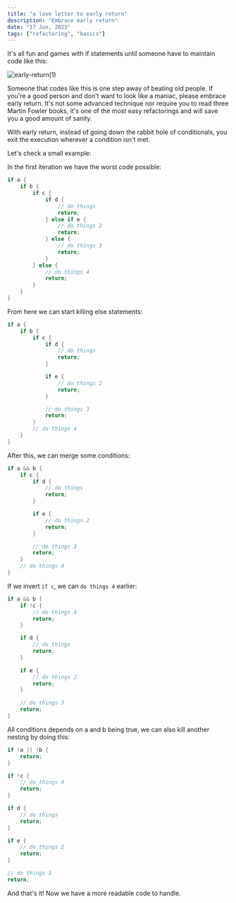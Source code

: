 ```yaml
---
title: "a love letter to early return"
description: "Embrace early return"
date: "17 Jun, 2023"
tags: ["refactoring", "basics"]
---
```


It's all fun and games with if statements until someone have to maintain code like this:

![early-return(1)](https://github.com/ddanielsantos/blog/assets/80872981/27c2a8da-76ef-400c-ae1b-28698926c6a1)

Someone that codes like this is one step away of beating old people. If you're a good person and don't want to look like a maniac, please embrace early return. It's not some advanced technique nor require you to read three Martin Fowler books, it's one of the most easy refactorings and will save you a good amount of sanity.

With early return, instead of going down the rabbit hole of conditionals, you exit the execution wherever a condition isn't met.

Let's check a small example:

In the first iteration we have the worst code possible:

```rs
if a {
    if b {
        if c {
            if d {
                // do things
                return;
            } else if e {
                // do things 2
                return;
            } else {
                // do things 3
                return;
            }
        } else {
            // do things 4
            return;
        }
    }
}
```

From here we can start killing else statements:

```rs
if a {
    if b {
        if c {
            if d {
                // do things
                return;
            }

            if e {
                // do things 2
                return;
            }

            // do things 3
            return;
        }
        // do things 4
    }
}
```

After this, we can merge some conditions:

```rs
if a && b {
    if c {
        if d {
            // do things
            return;
        }

        if e {
            // do things 2
            return;
        }

        // do things 3
        return;
    }
    // do things 4
}
```

If we invert `if c`, we can `do things 4` earlier:

```rs
if a && b {
    if !c {
        // do things 4
        return;
    }

    if d {
        // do things
        return;
    }

    if e {
        // do things 2
        return;
    }

    // do things 3
    return;
}
```

All conditions depends on a and b being true, we can also kill another nesting by doing this:

```rs
if !a || !b {
    return;
}

if !c {
    // do things 4
    return;
}

if d {
    // do things
    return;
}

if e {
    // do things 2
    return;
}

// do things 3
return;
```

And that's it! Now we have a more readable code to handle.
